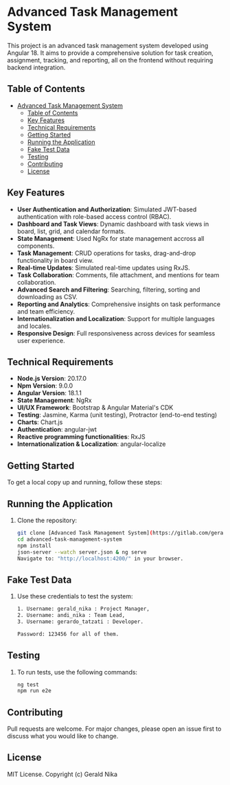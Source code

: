 # Advanced Task Management System

This project is an advanced task management system developed using Angular 18. It aims to provide a comprehensive solution for task creation, assignment, tracking, and reporting, all on the frontend without requiring backend integration.



## Table of Contents
- [Advanced Task Management System](#advanced-task-management-system)
  - [Table of Contents](#table-of-contents)
  - [Key Features](#key-features)
  - [Technical Requirements](#technical-requirements)
  - [Getting Started](#getting-started)
  - [Running the Application](#running-the-application)
  - [Fake Test Data](#fake-test-data)
  - [Testing](#testing)
  - [Contributing](#contributing)
  - [License](#license)

## Key Features
- **User Authentication and Authorization**: Simulated JWT-based authentication with role-based access control (RBAC).
- **Dashboard and Task Views**: Dynamic dashboard with task views in board, list, grid, and calendar formats.
- **State Management**: Used NgRx for state management accross all components.
- **Task Management**: CRUD operations for tasks, drag-and-drop functionality in board view.
- **Real-time Updates**: Simulated real-time updates using RxJS.
- **Task Collaboration**: Comments, file attachment, and mentions for team collaboration.
- **Advanced Search and Filtering**: Searching, filtering, sorting and downloading as CSV.
- **Reporting and Analytics**: Comprehensive insights on task performance and team efficiency.
- **Internationalization and Localization**: Support for multiple languages and locales.
- **Responsive Design**: Full responsiveness across devices for seamless user experience.

## Technical Requirements
- **Node.js Version**: 20.17.0
- **Npm Version**: 9.0.0
- **Angular Version**: 18.1.1
- **State Management**: NgRx
- **UI/UX Framework**: Bootstrap & Angular Material's CDK
- **Testing**: Jasmine, Karma (unit testing), Protractor (end-to-end testing)
- **Charts**: Chart.js
- **Authentication**: angular-jwt
- **Reactive programming functionalities**: RxJS
- **Internationalization & Localization**: angular-localize

## Getting Started
To get a local copy up and running, follow these steps:

## Running the Application
1. Clone the repository:
   ```bash
   git clone [Advanced Task Management System](https://gitlab.com/geraldgnika/advanced-task-management-system)
   cd advanced-task-management-system
   npm install
   json-server --watch server.json & ng serve
   Navigate to: "http://localhost:4200/" in your browser.

## Fake Test Data
1. Use these credentials to test the system:
   ```bash
   1. Username: gerald_nika : Project Manager,
   2. Username: andi_nika : Team Lead,
   3. Username: gerardo_tatzati : Developer.

   Password: 123456 for all of them.

## Testing
1. To run tests, use the following commands:
    ```bash
    ng test
    npm run e2e

## Contributing
Pull requests are welcome. For major changes, please open an issue first to discuss what you would like to change.

## License
MIT License. Copyright (c) Gerald Nika
